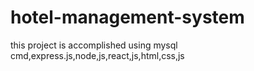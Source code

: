 # hotel-management-system
this project is accomplished using mysql cmd,express.js,node,js,react,js,html,css,js

